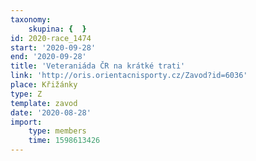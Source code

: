 ```yaml
---
taxonomy:
    skupina: {  }
id: 2020-race_1474
start: '2020-09-28'
end: '2020-09-28'
title: 'Veteraniáda ČR na krátké trati'
link: 'http://oris.orientacnisporty.cz/Zavod?id=6036'
place: Křižánky
type: Z
template: zavod
date: '2020-08-28'
import:
    type: members
    time: 1598613426
---
```


